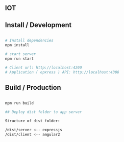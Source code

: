 ## IOT

## Install / Development

```bash

# Install dependencies
npm install

# start server
npm run start

# Client url: http://localhost:4200
# Application ( epxress ) API: http://localhost:4300
```

## Build / Production

```bash

npm run build

## Deploy dist folder to app server

Structure of dist folder:

/dist/server <-- expressjs
/dist/client <-- angular2

```
